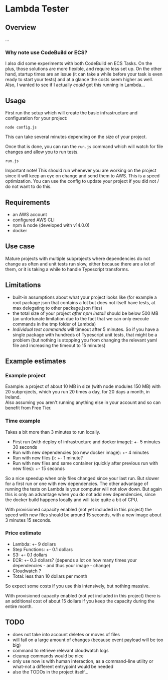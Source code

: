 # Lambda Tester

## Overview

...

### Why note use CodeBuild or ECS?

I also did some experiments with both CodeBuild en ECS Tasks. On the plus, those solutions are more flexible, 
and require less set up. On the other hand, startup times are an issue (it can take a while before your task is even ready to start your tests) 
and at a glance the costs seem higher as well. Also, I wanted to see if I actually *could* get this running in Lambda...

## Usage

First run the setup which will create the basic infrastructure and configuration for your project:

```
node config.js
```

This can take several minutes depending on the size of your project.

Once that is done, you can run the `run.js` command which will watch for file changes and allow you to run tests.

```
run.js
```

Important note! This should run whenever you are working on the project since it will keep an eye on change and send them to AWS. 
This is a speed optimization. You can use the config to update your project if you did not / do not want to do this.

## Requirements

- an AWS account
- configured AWS CLI
- npm & node (developed with v14.0.0)
- docker

## Use case

Mature projects with multiple subprojects where dependencies do not change as often and unit tests run slow, either
because there are a lot of them, or it is taking a while to handle Typescript transforms.

## Limitations

- built-in assumptions about what your project looks like (for example a root package json that contains a lot but does not itself have tests, 
  at max delegating to other package.json files)
- the total size of your project *after npm install* should be below 500 MB (an unfortunate limitation due to the fact that we can
  only execute commands in the tmp folder of Lambda)
- *Individual test commands* will timeout after 5 minutes. So if you have a single package with hundreds of Typescript unit tests, that might be a problem
  (but nothing is stopping you from changing the relevant yaml file and increasing the timeout to 15 minutes)

## Example estimates

### Example project

Example: a project of about 10 MB in size (with node modules 150 MB) with 20 subprojects, which you run 20 times a day, for 20 days a month, in Ireland.  
Also assuming you aren't running anything else in your account and so can benefit from Free Tier.

### Time example

Takes a bit more than 3 minutes to run locally.

- First run (with deploy of infrastructure and docker image): +- 5 minutes 30 seconds
- Run with new dependencies (so new docker image): +- 4 minutes
- Run with new files (): +- 1 minute?
- Run with new files and same container (quickly after previous run with new files): +- 15 seconds

So a nice speedup when only files changed since your last run. But slower for a first run or one with new dependencies.
The other advantage of running the tests on Lambda is your computer will not slow down. But again this is only an advantage
when you do not add new dependencies, since the docker build happens locally and will take quite a bit of CPU.

With provisioned capacity enabled (not yet included in this project) the speed with new files should be around 15 seconds, with a new image about 3 minutes 15 seconds.

### Price estimate

- Lambda: +- 9 dollars
- Step Functions: +- 0.1 dollars
- S3: +- 0.1 dollars 
- ECR: +- 0.3 dollars? (depends a lot on how many times your dependencies - and thus your image - change)
- Cloudwatch ?
- Total: less than 10 dollars per month

So expect some costs if you use this intensively, but nothing massive.

With provisioned capacity enabled (not yet included in this project) there is an additional cost of about 15 dollars if you keep the capacity during the entire month.

## TODO

- does not take into account deletes or moves of files
- will fail on a large amount of changes (because event payload will be too big)
- command to retrieve relevant cloudwatch logs
- cleanup commands would be nice
- only use now is with human interaction, as a command-line utility or what-not a different entrypoint would be needed
- also the TODOs in the project itself...
